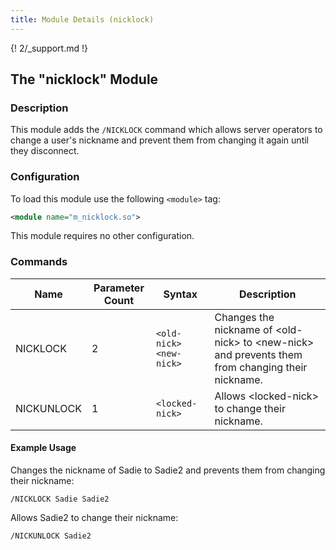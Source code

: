 ```yaml
---
title: Module Details (nicklock)
---
```


{! 2/_support.md !}

## The "nicklock" Module

### Description

This module adds the `/NICKLOCK` command which allows server operators to change a user's nickname and prevent them from changing it again until they disconnect.

### Configuration

To load this module use the following `<module>` tag:

```xml
<module name="m_nicklock.so">
```

This module requires no other configuration.

### Commands

Name       | Parameter Count | Syntax                  | Description
---------- | --------------- | ----------------------- | -----------
NICKLOCK   | 2               | `<old-nick> <new-nick>` | Changes the nickname of &lt;old-nick&gt; to &lt;new-nick&gt; and prevents them from changing their nickname.
NICKUNLOCK | 1               | `<locked-nick>`         | Allows &lt;locked-nick&gt; to change their nickname.

#### Example Usage

Changes the nickname of Sadie to Sadie2 and prevents them from changing their nickname:

```plaintext
/NICKLOCK Sadie Sadie2
```

Allows Sadie2 to change their nickname:

```plaintext
/NICKUNLOCK Sadie2
```
